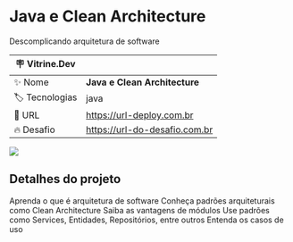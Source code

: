 # Java e Clean Architecture
Descomplicando arquitetura de software

| :placard: Vitrine.Dev |     |
| -------------  | --- |
| :sparkles: Nome        | **Java e Clean Architecture**
| :label: Tecnologias | java
| :rocket: URL         | https://url-deploy.com.br
| :fire: Desafio     | https://url-do-desafio.com.br

<!-- Inserir imagem com a #vitrinedev ao final do link -->
![](https://www.alura.com.br/assets/api/cursos/java-clean-architecture.svg)


## Detalhes do projeto

Aprenda o que é arquitetura de software
Conheça padrões arquiteturais como Clean Architecture
Saiba as vantagens de módulos
Use padrões como Services, Entidades, Repositórios, entre outros
Entenda os casos de uso
